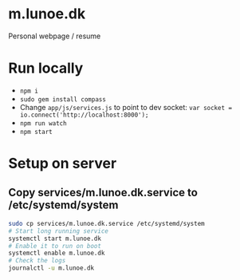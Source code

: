 # m.lunoe.dk
Personal webpage / resume

# Run locally

- `npm i`
- `sudo gem install compass`
- Change `app/js/services.js` to point to dev socket: `var socket = io.connect('http://localhost:8000');`
- `npm run watch`
- `npm start`



# Setup on server

## Copy services/m.lunoe.dk.service to /etc/systemd/system
```sh
sudo cp services/m.lunoe.dk.service /etc/systemd/system
# Start long running service
systemctl start m.lunoe.dk
# Enable it to run on boot
systemctl enable m.lunoe.dk
# Check the logs
journalctl -u m.lunoe.dk
```
